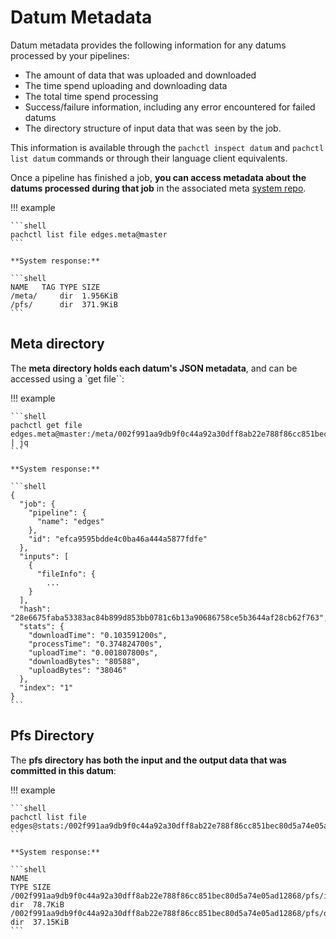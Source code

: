 # Datum Metadata

Datum metadata provides the following information for any datums
processed by your pipelines:

- The amount of data that was uploaded and downloaded
- The time spend uploading and downloading data
- The total time spend processing
- Success/failure information, including any error encountered for failed datums
- The directory structure of input data that was seen by the job.

This information is
available through the `pachctl inspect datum` and `pachctl list datum`
commands or through their language client equivalents.


Once a pipeline has finished a job, **you can access metadata about the datums
processed during that job** in the associated meta [system repo](../../reference/system_repos.md).

!!! example

    ```shell
    pachctl list file edges.meta@master
    ```

    **System response:**

    ```shell
    NAME   TAG TYPE SIZE
    /meta/     dir  1.956KiB
    /pfs/      dir  371.9KiB
    ```

## Meta directory
The **meta directory holds each datum's JSON metadata**, and can be accessed using a `get file``:

!!! example

    ```shell
    pachctl get file edges.meta@master:/meta/002f991aa9db9f0c44a92a30dff8ab22e788f86cc851bec80d5a74e05ad12868/meta | jq
    ```

    **System response:**

    ```shell
    {
      "job": {
        "pipeline": {
          "name": "edges"
        },
        "id": "efca9595bdde4c0ba46a444a5877fdfe"
      },
      "inputs": [
        {
          "fileInfo": {
            ...
        }
      ],
      "hash": "28e6675faba53383ac84b899d853bb0781c6b13a90686758ce5b3644af28cb62f763",
      "stats": {
        "downloadTime": "0.103591200s",
        "processTime": "0.374824700s",
        "uploadTime": "0.001807800s",
        "downloadBytes": "80588",
        "uploadBytes": "38046"
      },
      "index": "1"
    }
    ```

## Pfs Directory
The **pfs directory has both the input and the output data that was committed in this datum**:

!!! example

    ```shell
    pachctl list file edges@stats:/002f991aa9db9f0c44a92a30dff8ab22e788f86cc851bec80d5a74e05ad12868/pfs
    ```

    **System response:**

    ```shell
    NAME                                                                         TYPE SIZE
    /002f991aa9db9f0c44a92a30dff8ab22e788f86cc851bec80d5a74e05ad12868/pfs/images dir  78.7KiB  
    /002f991aa9db9f0c44a92a30dff8ab22e788f86cc851bec80d5a74e05ad12868/pfs/out    dir  37.15KiB
    ```

